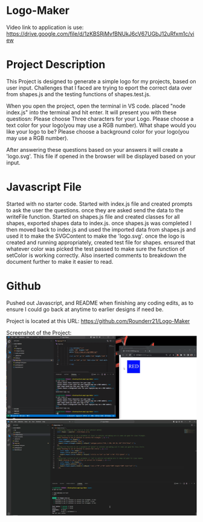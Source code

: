 # Logo-Maker
Video link to application is use:
https://drive.google.com/file/d/1zKBSRjMvfBNUkJ6cV67UGbJ12uRfxm1c/view

# Project Description
This Project is designed to generate a simple logo for my projects, based on user input. Challenges that I faced are trying to eport the correct data over from shapes.js and the testing functions of shapes.test.js.

When you open the project, open the terminal in VS code. placed "node index.js" into the terminal and hit enter. It will present you with these questiosn:
 Please choose Three characters for your Logo.
 Please choose a text color for your logo(you may use a RGB number).
 What shape would you like your logo to be?
 Please choose a background color for your logo(you may use a RGB number).

After answering these questions based on your answers it will create a 'logo.svg'. This file if opened in the browser will be displayed based on your input.

# Javascript File
Started with no starter code. Started with index.js file and created prompts to ask the user the questions. once they are asked send the data to the writeFile function. Started on shapes.js file and created classes for all shapes, exported shapes data to index.js. once shapes.js was completed I then moved back to index.js and used the imported data from shapes.js and used it to make the SVGContent to make the 'logo.svg'. once the logo is created and running appropriately, created test file for shapes. ensured that whatever color was picked the test passed to make sure the function of setColor is working correctly. Also inserted comments to breakdown the document further to make it easier to read.

# Github
Pushed out Javascript, and README when finishing any coding edits, as to ensure I could go back at anytime to earlier designs if need be.

Project is located at this URL: https://github.com/Rounderr21/Logo-Maker

Screenshot of the Project:
![alt text](./lib/images/Screenshot%20(114).png)
![alt text](./lib/images/Screenshot%20(115).png)
